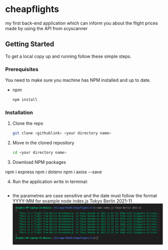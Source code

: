 # cheapflights

my first back-end application which can inform you about the flight prices made by using the API from scyscanner

## Getting Started

To get a local copy up and running follow these simple steps.

### Prerequisites

You need to make sure you machine has NPM installed and up to date.

- npm
  ```sh
  npm install
  ```

### Installation

1. Clone the repo
   ```sh
   git clone <githublink> <your directory name>
   ```
2. Move in the cloned repository
   ```sh
   cd <your directory name>
   ```
3. Download NPM packages

npm i express
npm i dotenv
npm i axios --save

4. Run the application
   write in terminal:

```sh node index.js <departurecity> <destinationcity> <date>

```

- the parametres are case sensitive and the date must follow the format YYYY-MM
  for example node index.js Tokyo Berlin 2021-11
  <a href="https://github.com/github_username/repo_name">
  <img src="flights.png" alt="terminalpic">
  </a>
